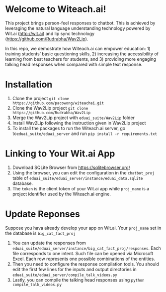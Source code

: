 # Welcome to Witeach.ai!

This project brings person-feel responses to chatbot. This is achieved by leveraging the natural language understanding technology powered by Wit.ai (http://wit.ai) and lip sync technology (https://github.com/Rudrabha/Wav2Lip).

In this repo, we demostrate how Witeach.ai can empower education: 1) training students’ basic questioning skills, 2) increasing the accessibility of learning from best teachers for students, and 3) providing more engaging talking head responses when compared with simple text response.

# Installation
1. Clone the project
 `git clone https://github.com/pacowong/witeachai.git`
 1. Clone the Wav2Lip project
  `git clone https://github.com/Rudrabha/Wav2Lip`
  1. Merge the Wav2Lip project with `eduai_suite/Wav2Lip` folder
  2. Install Wav2Lip following the instruction given in Wav2Lip project
  3. To install the packages to run the Witeach.ai server, go to`eduai_suite/eduai_server` and run `pip install -r requirements.txt`

# Linking to Your Wit.ai App
  1. Download SQLite Browser from https://sqlitebrowser.org/
  2. Using the browser, you can edit the configuration in the `chatbot_proj` table of `eduai_suite/eduai_server/instance/eduai_data.sqlite` database.
  3. The `token` is the client token of your Wit.ai app while `proj_name` is a project identifier used by the Witeach.ai engine.

# Update Reponses
Suppose you hava already develop your app on Wit.ai. Your `proj_name` set in the database is `big_cat_fact_proj`
1. You can update the responses from `eduai_suite/eduai_server/instance/big_cat_fact_proj/responses`. Each file corresponds to one intent. Such file can be opened via Microsoft Excel. Each row represents one possible combinations of the entities.
2. Then you need to configure the response compilation tools. You should edit the first few lines for the inputs and output directories in `eduai_suite/eduai_server/compile_talk_videos.py` 
3. Lastly, you can compile the talking head responses using `python compile_talk_videos.py`
